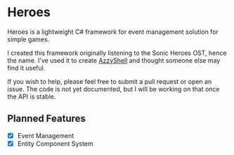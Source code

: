 # Heroes

Heroes is a lightweight C# framework for event management solution for simple games.

I created this framework originally listening to the Sonic Heroes OST, hence the name. I've used it to create [AzzyShell](https://github.com/AzFoxxo/AzzyShell) and thought someone else may find it useful.

If you wish to help, please feel free to submit a pull request or open an issue. The code is not yet documented, but I will be working on that once the API is stable.

## Planned Features
- [x] Event Management
- [x] Entity Component System
